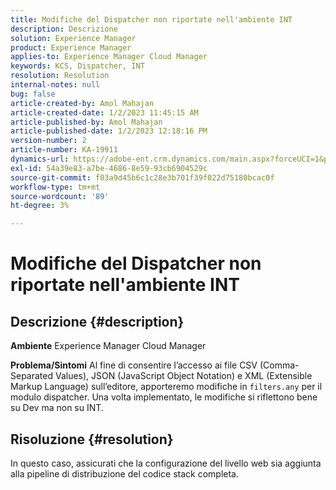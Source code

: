 ```yaml
---
title: Modifiche del Dispatcher non riportate nell'ambiente INT
description: Descrizione
solution: Experience Manager
product: Experience Manager
applies-to: Experience Manager Cloud Manager
keywords: KCS, Dispatcher, INT
resolution: Resolution
internal-notes: null
bug: false
article-created-by: Amol Mahajan
article-created-date: 1/2/2023 11:45:15 AM
article-published-by: Amol Mahajan
article-published-date: 1/2/2023 12:18:16 PM
version-number: 2
article-number: KA-19911
dynamics-url: https://adobe-ent.crm.dynamics.com/main.aspx?forceUCI=1&pagetype=entityrecord&etn=knowledgearticle&id=110e60e6-928a-ed11-81ac-6045bd006ce9
exl-id: 54a39e83-a7be-4686-8e59-93cb6904529c
source-git-commit: f03a9d45b6c1c28e3b701f39f022d75180bcac0f
workflow-type: tm+mt
source-wordcount: '89'
ht-degree: 3%

---
```


# Modifiche del Dispatcher non riportate nell&#39;ambiente INT

## Descrizione {#description}

<b>Ambiente</b>
Experience Manager Cloud Manager


<b>Problema/Sintomi</b>
Al fine di consentire l’accesso ai file CSV (Comma-Separated Values), JSON (JavaScript Object Notation) e XML (Extensible Markup Language) sull’editore, apporteremo modifiche in `filters.any` per il modulo dispatcher. Una volta implementato, le modifiche si riflettono bene su Dev ma non su INT.


## Risoluzione {#resolution}

In questo caso, assicurati che la configurazione del livello web sia aggiunta alla pipeline di distribuzione del codice stack completa.
